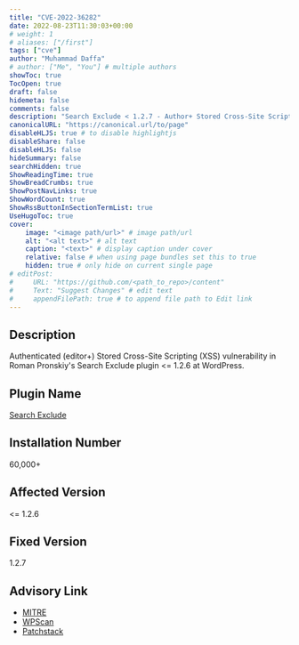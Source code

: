 ```yaml
---
title: "CVE-2022-36282"
date: 2022-08-23T11:30:03+00:00
# weight: 1
# aliases: ["/first"]
tags: ["cve"]
author: "Muhammad Daffa"
# author: ["Me", "You"] # multiple authors
showToc: true
TocOpen: true
draft: false
hidemeta: false
comments: false
description: "Search Exclude < 1.2.7 - Author+ Stored Cross-Site Scripting"
canonicalURL: "https://canonical.url/to/page"
disableHLJS: true # to disable highlightjs
disableShare: false
disableHLJS: false
hideSummary: false
searchHidden: true
ShowReadingTime: true
ShowBreadCrumbs: true
ShowPostNavLinks: true
ShowWordCount: true
ShowRssButtonInSectionTermList: true
UseHugoToc: true
cover:
    image: "<image path/url>" # image path/url
    alt: "<alt text>" # alt text
    caption: "<text>" # display caption under cover
    relative: false # when using page bundles set this to true
    hidden: true # only hide on current single page
# editPost:
#     URL: "https://github.com/<path_to_repo>/content"
#     Text: "Suggest Changes" # edit text
#     appendFilePath: true # to append file path to Edit link
---
```

## Description
Authenticated (editor+) Stored Cross-Site Scripting (XSS) vulnerability in Roman Pronskiy's Search Exclude plugin <= 1.2.6 at WordPress.

## Plugin Name
[Search Exclude](https://wordpress.org/plugins/search-exclude/)

## Installation Number
60,000+

## Affected Version
<= 1.2.6

## Fixed Version
1.2.7

## Advisory Link
  * [MITRE](https://cve.mitre.org/cgi-bin/cvename.cgi?name=CVE-2022-36282)
  * [WPScan](https://wpscan.com/vulnerability/52841b21-493f-4e63-bcbf-528089955e4f)
  * [Patchstack](https://patchstack.com/database/vulnerability/search-exclude/wordpress-search-exclude-plugin-1-2-6-authenticated-stored-cross-site-scripting-xss-vulnerability)

